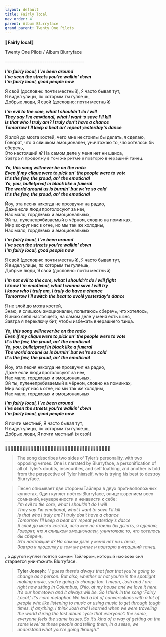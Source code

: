 ```yaml
---  
layout: default  
title: Fairly local  
nav_order: 4  
parent: Album Blurryface  
grand_parent: Twenty One Pilots  
---  
```


**👑Fairly local👑**
<p>
Twenty One Pilots / Album Blurryface
</p>  
----------------------------------------

**_I'm fairly local, I've been around  
I've seen the streets you're walkin' down  
I'm fairly local, good people now_**  

Я свой (дословно: почти местный), Я часто бывал тут,  
Я видел улицы, по которым ты гуляешь,  
Добрые люди, Я свой (дословно: почти местный)  

**_I'm evil to the core, what I shouldn't do I will  
They say I'm emotional, what I want to save I'll kill  
Is that who I truly am? I truly don't have a chance  
Tomorrow I'll keep a beat an' repeat yesterday's dance_**  

Я злой до мозга костей, чего мне не стоилы бы делать, я сделаю,  
Говорят, что я слишком эмоционален, уничтожаю то, что хотелось бы сберечь,  
Это настоящий я? На самом деле у меня нет ни шанса,  
Завтра я продолжу в том же ритме и повторю вчерашний танец.  

**_Yo, this song will never be on the radio  
Even if my clique were to pick an' the people were to vote  
It's the few, the proud, an' the emotional  
Yo, you, bulletproof in black like a funeral  
The world around us is burnin' but we're so cold  
It's the few, the proud, an' the emotional_**  
  
Йоу, эта песня никогда не прозвучит на радио,  
Даже если люди проголосуют за нее,  
Нас мало, гордливых и эмоциональных,  
Эй ты, пуленепробиваемый в чёрном, словно на поминках,  
Мир вокруг нас в огне, но мы так же холодны,  
Нас мало, гордливых и эмоциональных  
  
**_I'm fairly local, I've been around  
I've seen the streets you're walkin' down  
I'm fairly local, good people now_**  

Я свой (дословно: почти местный), Я часто бывал тут,  
Я видел улицы, по которым ты гуляешь,  
Добрые люди, Я свой (дословно: почти местный)  

**_I'm not evil to the core, what I shouldn't do I will fight  
I know I'm emotional, what I wanna save I will try  
I know who I truly am, I truly do have a chance  
Tomorrow I'll switch the beat to avoid yesterday's dance_**  

Я не злой до мозга костей,  
Знаю, я слишком эмоционален, попытаюсь сберечь, что хотелось,  
Я знаю себя настоящего, на самом деле у меня есть шанс,  
Завтра я переключу бит, чтобы избежать вчерашнего танца.  

**_Yo, this song will never be on the radio  
Even if my clique were to pick an' the people were to vote  
It's the few, the proud, an' the emotional  
Yo, you, bulletproof in black like a funeral  
The world around us is burnin' but we're so cold  
It's the few, the proud, an' the emotional_**  

Йоу, эта песня никогда не прозвучит на радио,  
Даже если люди проголосуют за нее,  
Нас мало, гордливых и эмоциональных,  
Эй ты, пуленепробиваемый в чёрном, словно на поминках,  
Мир вокруг нас в огне, но мы так же холодны,  
Нас мало, гордливых и эмоциональных  
  
**_I'm fairly local, I've been around  
I've seen the streets you're walkin' down  
I'm fairly local, good people now_**  

Я почти местный, Я часто бывал тут,  
Я видел улицы, по которым ты гуляешь,  
Добрые люди, Я почти местный (я свой)  

--------------------------------------------------
🎈🎈🎈🎈🎈🎈🎈🎈🎈🎈🎈🎈🎈🎈🎈🎈🎈🎈🎈🎈🎶🎶🎶🎶🎶🎶🎶🎶🎶🎶🎶🎶🎶🎶🎶🎶🎶
> The song describes two sides of Tyler’s personality, with two opposing verses. One is narrated by Blurryface, a personification of all of Tyler’s doubts, insecurities, and self loathing, and another is told from the perspective of Tyler himself, who is trying his best to destroy Blurryface. 

> Песня описывает две стороны Тайлера в двух противоположных куплетах. Один куплет поётся Blurryface, олицетворением всех сомнений, неуверенности и ненависти к себе:  
_I'm evil to the core, what I shouldn't do I will  
They say I'm emotional, what I want to save I'll kill  
Is that who I truly am? I truly don't have a chance  
Tomorrow I'll keep a beat an' repeat yesterday's dance_  
_Я злой до мозга костей, чего мне не стоилы бы делать, я сделаю,  
Говорят, что я слишком эмоционален, уничтожаю то, что хотелось бы сберечь,  
Это настоящий я? На самом деле у меня нет ни шанса,  
Завтра я продолжу в том же ритме и повторю вчерашний танец._

, а другой куплет поётся самим Тайлером, который изо всех сил старается уничтожить Blurryface.

>  **Tyler Joseph:**  _"I guess there’s always that fear that you’re going to change as a person. But also, whether or not you’re in the spotlight making music, you’re going to change too. I mean, Josh and I are right now sitting in Columbus, Ohio, at my house and we love it here. It’s our hometown and it always will be. So I think in the song ‘Fairly Local,’ it’s more metaphor. We had a lot of conversations with a lot of people who like listening to music or using music to get through tough times. If anything, I think Josh and I learned when we were traveling the world during the last album cycle that everyone’s the same, everyone feels the same issues. So it’s kind of a way of getting on the same level as these people and telling them, in a sense, we understand what you’re going through."_  

